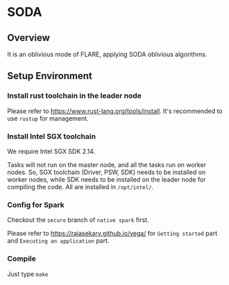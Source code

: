 SODA
===

## Overview

It is an oblivious mode of FLARE, applying SODA oblivious algorithms. 

## Setup Environment

### Install rust toolchain in the leader node

Please refer to https://www.rust-lang.org/tools/install. It's recommended to use `rustup` for management. 

### Install Intel SGX toolchain

We require Intel SGX SDK 2.14.

Tasks will not run on the master node, and all the tasks run on worker nodes. So, SGX toolchain (Driver, PSW, SDK) needs to be installed on worker nodes, while SDK needs to be installed on the leader node for compiling the code. All are installed in `/opt/intel/`.

### Config for Spark

Checkout the `secure` branch of `native spark` first.

Please refer to https://rajasekarv.github.io/vega/ for `Getting started` part and `Executing an application` part. 

### Compile

Just type `make`
